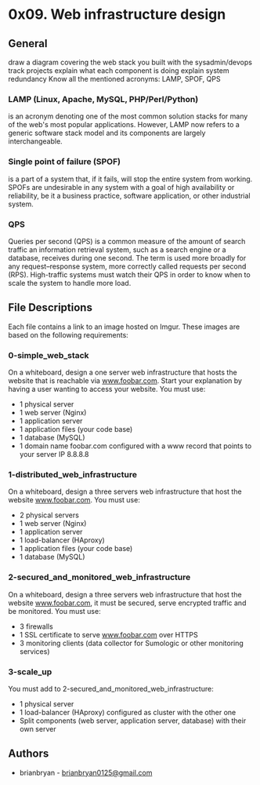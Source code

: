 # 0x09. Web infrastructure design
## General
draw a diagram covering the web stack you built with the sysadmin/devops track projects
explain what each component is doing
explain system redundancy
Know all the mentioned acronyms: LAMP, SPOF, QPS
### LAMP (Linux, Apache, MySQL, PHP/Perl/Python) 
is an acronym denoting one of the most common solution stacks for many of the web's most popular applications. 
However, LAMP now refers to a generic software stack model and its components are largely interchangeable.
### Single point of failure (SPOF)
is a part of a system that, if it fails, will stop the entire system from working.
SPOFs are undesirable in any system with a goal of high availability or reliability, be it a business practice, software application, or other industrial system.
### QPS
Queries per second (QPS) is a common measure of the amount of search traffic an information retrieval system, such as a search engine or a database, receives during one second.
The term is used more broadly for any request–response system, more correctly called requests per second (RPS).
High-traffic systems must watch their QPS in order to know when to scale the system to handle more load.
## File Descriptions
Each file contains a link to an image hosted on Imgur. These images are based on the following requirements:

### 0-simple_web_stack
On a whiteboard, design a one server web infrastructure that hosts the website that is reachable via www.foobar.com. Start your explanation by having a user wanting to access your website.
You must use:

* 1 physical server
* 1 web server (Nginx)
* 1 application server
* 1 application files (your code base)
* 1 database (MySQL)
* 1 domain name foobar.com configured with a www record that points to your server IP 8.8.8.8
### 1-distributed_web_infrastructure
On a whiteboard, design a three servers web infrastructure that host the website www.foobar.com.
You must use:

* 2 physical servers
* 1 web server (Nginx)
* 1 application server
* 1 load-balancer (HAproxy)
* 1 application files (your code base)
* 1 database (MySQL)
### 2-secured_and_monitored_web_infrastructure
On a whiteboard, design a three servers web infrastructure that host the website www.foobar.com, it must be secured, serve encrypted traffic and be monitored.
You must use:

* 3 firewalls
* 1 SSL certificate to serve www.foobar.com over HTTPS
* 3 monitoring clients (data collector for Sumologic or other monitoring services)
### 3-scale_up
You must add to 2-secured_and_monitored_web_infrastructure:

* 1 physical server
* 1 load-balancer (HAproxy) configured as cluster with the other one
* Split components (web server, application server, database) with their own server
## Authors
* brianbryan - brianbryan0125@gmail.com